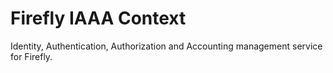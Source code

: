 # Firefly IAAA Context

Identity, Authentication, Authorization and Accounting management service for Firefly.
